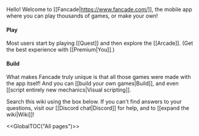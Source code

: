 Hello! Welcome to [[Fancade|https://www.fancade.com/]], the mobile app where you can play thousands of games, or make your own!

#### Play
Most users start by playing [[Quest]] and then explore the [[Arcade]]. (Get the best experience with [[Premium|You]].)

#### Build
What makes Fancade truly unique is that all those games were made with the app itself! And you can [[build your own games|Build]], and even [[script entirely new mechanics|Visual scripting]].

Search this wiki using the box below. If you can't find answers to your questions, visit our [[Discord chat|Discord]] for help, and to [[expand the wiki|Wiki]]!

<<GlobalTOC("All pages")>>
